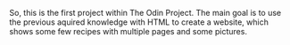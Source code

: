 So, this is the first project within The Odin Project. The main goal is to use the previous aquired knowledge with HTML to create a website, which shows some few recipes with multiple pages and some pictures. 
